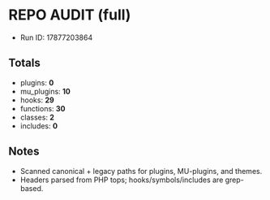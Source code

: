 # REPO AUDIT (full)
- Run ID: 17877203864

## Totals
- plugins: **0**
- mu_plugins: **10**
- hooks: **29**
- functions: **30**
- classes: **2**
- includes: **0**

## Notes
- Scanned canonical + legacy paths for plugins, MU-plugins, and themes.
- Headers parsed from PHP tops; hooks/symbols/includes are grep-based.
